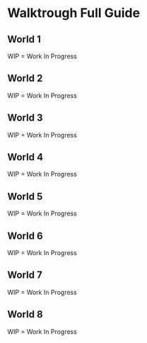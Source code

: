 # Walktrough Full Guide

## World 1
WIP = Work In Progress

## World 2
WIP = Work In Progress

## World 3
WIP = Work In Progress

## World 4
WIP = Work In Progress

## World 5
WIP = Work In Progress

## World 6
WIP = Work In Progress

## World 7
WIP = Work In Progress

## World 8
WIP = Work In Progress